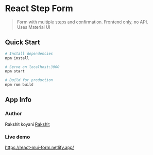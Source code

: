 # React Step Form

> Form with multiple steps and confirmation. Frontend only, no API. Uses Material UI

## Quick Start

```bash
# Install dependencies
npm install

# Serve on localhost:3000
npm start

# Build for production
npm run build
```

## App Info

### Author

Rakshit koyani
[Rakshit](https://rakshit-portfolio-website.netlify.app/)

### Live demo

https://react-mui-form.netlify.app/

